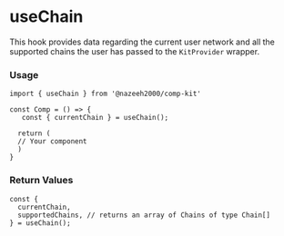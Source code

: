 # useChain

This hook provides data regarding the current user network and all the supported chains the user has passed to the `KitProvider` wrapper.

### Usage

```tsx
import { useChain } from '@nazeeh2000/comp-kit'

const Comp = () => {
   const { currentChain } = useChain();

  return (
  // Your component
  )
}
```

### Return Values

```tsx
const {
  currentChain,
  supportedChains, // returns an array of Chains of type Chain[]
} = useChain();
```
